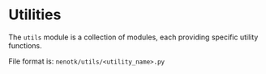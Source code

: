 # Utilities

The `utils` module is a collection of modules, each providing specific utility functions.

File format is: `nenotk/utils/<utility_name>.py`
